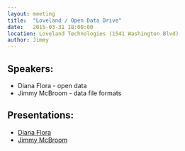 ```yaml
---
layout: meeting
title:  "Loveland / Open Data Drive"
date:   2015-03-31 18:00:00
location: Loveland Technologies (1541 Washington Blvd)
author: Jimmy
---
```


## Speakers:

* Diana Flora - open data
* Jimmy McBroom - data file formats

## Presentations:

* [Diana Flora](https://speakerdeck.com/jmcbroom/open-data)
* [Jimmy McBroom](http://jayarem.neocities.org/fileformats.html)
